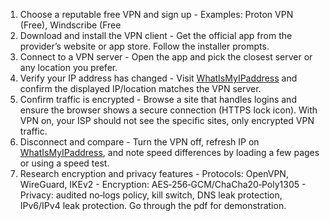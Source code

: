  1. Choose a reputable free VPN and sign up   - Examples: Proton VPN (Free), Windscribe (Free
 2. Download and install the VPN client   - Get the official app from the provider’s website or app store. Follow the installer prompts.
 3. Connect to a VPN server   - Open the app and pick the closest server or any location you prefer.
 4. Verify your IP address has changed   - Visit [WhatIsMyIPaddress](https://whatismyipaddress.com) and confirm the displayed IP/location matches the VPN server.
 5. Confirm traffic is encrypted   - Browse a site that handles logins and ensure the browser shows a secure connection (HTTPS lock icon). With VPN on, your ISP should not see the specific sites, only encrypted VPN traffic.
 6. Disconnect and compare   - Turn the VPN off, refresh IP on [WhatIsMyIPaddress](https://whatismyipaddress.com), and note speed differences by loading a few pages or using a speed test.
 7. Research encryption and privacy features   - Protocols: OpenVPN, WireGuard, IKEv2   - Encryption: AES‑256‑GCM/ChaCha20‑Poly1305   - Privacy: audited no‑logs policy, kill switch, DNS leak protection, IPv6/IPv4 leak protection.
Go through the pdf for demonstration.
